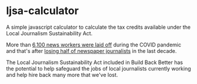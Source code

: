 # ljsa-calculator
A simple javascript calculator to calculate the tax credits available under the Local Journalism Sustainability Act.

More than [6,100 news workers were laid off](https://www.cjr.org/tow_center_reports/more-than-6150-news-workers-laid-off.php) during the COVID pandemic and that's after [losing half of newspaper journalists](https://www.usnewsdeserts.com/reports/news-deserts-and-ghost-newspapers-will-local-news-survive/the-news-landscape-in-2020-transformed-and-diminished/vanishing-readers-and-journalists/) in the last decade.

The Local Journalism Sustainability Act included in Build Back Better has the potential to help safeguard the jobs of local journalists currently working and help hire back many more that we've lost. 
